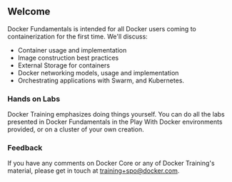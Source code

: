 ## Welcome

Docker Fundamentals is intended for all Docker users coming to containerization for the first time. We'll discuss:

 - Container usage and implementation
 - Image construction best practices
 - External Storage for containers
 - Docker networking models, usage and implementation
 - Orchestrating applications with Swarm, and Kubernetes.

### Hands on Labs

Docker Training emphasizes doing things yourself. You can do all the labs presented in Docker Fundamentals in the Play With Docker environments provided, or on a cluster of your own creation.

### Feedback

If you have any comments on Docker Core or any of Docker Training's material, please get in touch at [training+spo@docker.com](mailto:training+spo@docker.com).
